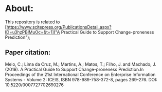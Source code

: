 # About:

This repository is related to [https://www.scitepress.org/PublicationsDetail.aspx?ID=u3hzPBlMuOc=&t=1]("A Practical Guide to Support Change-proneness Prediction");



## Paper citation:

Melo, C.; Lima da Cruz, M.; Martins, A.; Matos, T.; Filho, J. and Machado, J. (2019). A Practical Guide to Support Change-proneness Prediction.In Proceedings of the 21st International Conference on Enterprise Information Systems - Volume 2: ICEIS, ISBN 978-989-758-372-8, pages 269-276. DOI: 10.5220/0007727702690276
